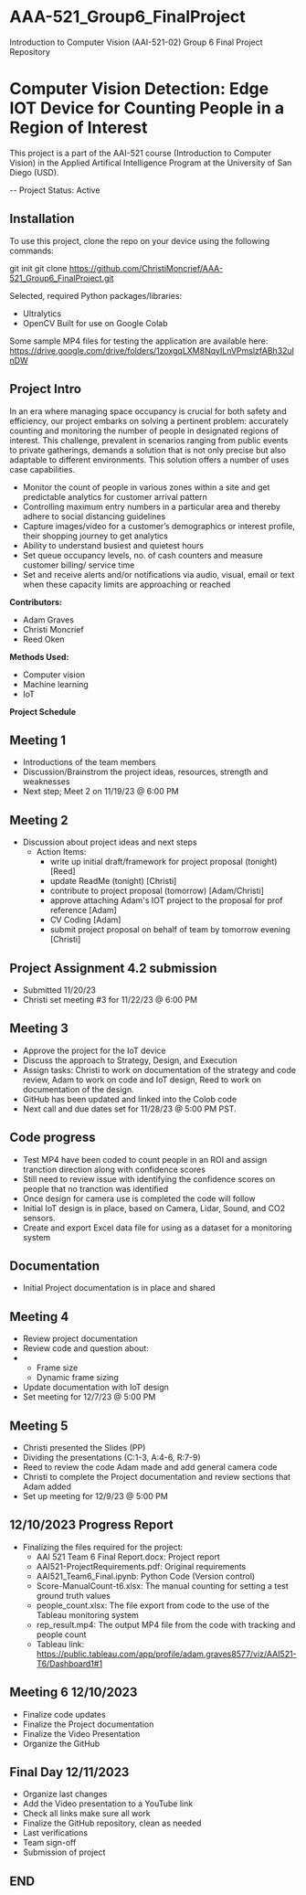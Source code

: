 # AAA-521_Group6_FinalProject
Introduction to Computer Vision (AAI-521-02) Group 6 Final Project Repository 
# Computer Vision Detection: Edge IOT Device for Counting People in a Region of Interest
This project is a part of the AAI-521 course (Introduction to Computer Vision) in the Applied Artifical Intelligence Program at the University of San Diego (USD).  

-- Project Status: Active

## Installation
To use this project, clone the repo on your device using the following commands:

git init
git clone https://github.com/ChristiMoncrief/AAA-521_Group6_FinalProject.git

Selected, required Python packages/libraries:
- Ultralytics
- OpenCV
Built for use on Google Colab

Some sample MP4 files for testing the application are available here:
https://drive.google.com/drive/folders/1zoxgqLXM8NqyILnVPmslzfABh32uInDW

## Project Intro
In an era where managing space occupancy is crucial for both safety and efficiency, our
project embarks on solving a pertinent problem: accurately counting and monitoring the number
of people in designated regions of interest. This challenge, prevalent in scenarios ranging from
public events to private gatherings, demands a solution that is not only precise but also adaptable
to different environments. This solution offers a number of uses case capabilities.
- Monitor the count of people in various zones within a site and get predictable analytics
for customer arrival pattern
- Controlling maximum entry numbers in a particular area and thereby adhere to social
distancing guidelines
- Capture images/video for a customer’s demographics or interest profile, their shopping
journey to get analytics
- Ability to understand busiest and quietest hours
- Set queue occupancy levels, no. of cash counters and measure customer billing/ service
time
- Set and receive alerts and/or notifications via audio, visual, email or text when these
capacity limits are approaching or reached

**Contributors:**
- Adam Graves
- Christi Moncrief
- Reed Oken

**Methods Used:**
- Computer vision
- Machine learning
- IoT

**Project Schedule**

## Meeting 1
- Introductions of the team members
- Discussion/Brainstrom the project ideas, resources, strength and weaknesses
- Next step; Meet 2 on 11/19/23 @ 6:00 PM
## Meeting 2
 - Discussion about project ideas and next steps
   -  Action Items:
      - write up initial draft/framework for project proposal (tonight) [Reed]
      - update ReadMe (tonight) [Christi]
      - contribute to project proposal (tomorrow) [Adam/Christi]
      - approve attaching Adam's IOT project to the proposal for prof reference [Adam]
      - CV Coding [Adam]
      - submit project proposal on behalf of team by tomorrow evening [Christi]
## Project Assignment 4.2 submission
- Submitted 11/20/23
- Christi set meeting #3 for 11/22/23 @ 6:00 PM
## Meeting 3
- Approve the project for the IoT device
- Discuss the approach to Strategy, Design, and Execution
- Assign tasks: Christi to work on documentation of the strategy and code review, Adam to work on code and IoT design, Reed to work on documentation of the design.
- GitHub has been updated and linked into the Colob code
- Next call and due dates set for 11/28/23 @ 5:00 PM PST.
## Code progress
- Test MP4 have been coded to count people in an ROI and assign tranction direction along with confidence scores
- Still need to review issue with identifying the confidence scores on people that no tranction was identified
- Once design for camera use is completed the code will follow
- Initial IoT design is in place, based on Camera, Lidar, Sound, and CO2 sensors.
- Create and export Excel data file for using as a dataset for a monitoring system
## Documentation
- Initial Project documentation is in place and shared
## Meeting 4
- Review project documentation
- Review code and question about:
-   - Frame size
    - Dynamic frame sizing
- Update documentation with IoT design
- Set meeting for 12/7/23 @ 5:00 PM
## Meeting 5
- Christi presented the Slides (PP)
- Dividing the presentations (C:1-3, A:4-6, R:7-9)
- Reed to review the code Adam made and add general camera code
- Christi to complete the Project documentation and review sections that Adam added
- Set up meeting for 12/9/23 @ 5:00 PM
## 12/10/2023 Progress Report
- Finalizing the files required for the project:
  - AAI 521 Team 6 Final Report.docx: Project report
  - AAI521-ProjectRequirements.pdf: Original requirements
  - AAI521_Team6_Final.ipynb: Python Code (Version control)
  - Score-ManualCount-t6.xlsx: The manual counting for setting a test ground truth values
  - people_count.xlsx: The file export from code to the use of the Tableau monitoring system
  - rep_result.mp4: The output MP4 file from the code with tracking and people count
  - Tableau link: https://public.tableau.com/app/profile/adam.graves8577/viz/AAI521-T6/Dashboard1#1
 ## Meeting 6 12/10/2023
 - Finalize code updates
 - Finalize the Project documentation
 - Finalize the Video Presentation
 - Organize the GitHub
## Final Day 12/11/2023
- Organize last changes
- Add the Video presentation to a YouTube link
- Check all links make sure all work
- Finalize the GitHub repository, clean as needed
- Last verifications
- Team sign-off
- Submission of project
## END

